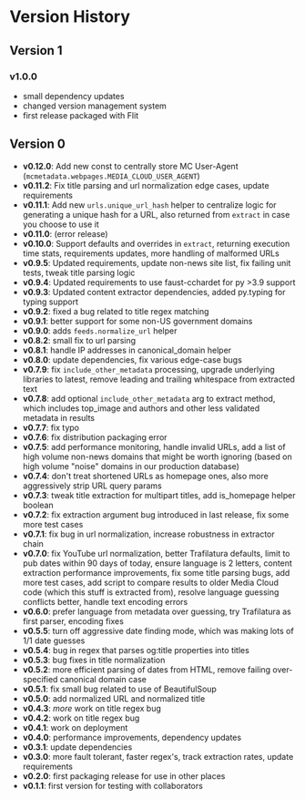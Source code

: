 Version History
===============

Version 1
---------

### v1.0.0
* small dependency updates
* changed version management system
* first release packaged with Flit


Version 0
---------

* __v0.12.0__: Add new const to centrally store MC User-Agent (`mcmetadata.webpages.MEDIA_CLOUD_USER_AGENT`)
* __v0.11.2__: Fix title parsing and url normalization edge cases, update requirements
* __v0.11.1__: Add new `urls.unique_url_hash` helper to centralize logic for generating a unique hash for a URL, also
               returned from `extract` in case you choose to use it
* __v0.11.0__: (error release)
* __v0.10.0__: Support defaults and overrides in `extract`, returning execution time stats, requirements updates, more
               handling of malformed URLs
* __v0.9.5__: Updated requirements, update non-news site list, fix failing unit tests, tweak title parsing logic
* __v0.9.4__: Updated requirements to use faust-cchardet for py >3.9 support
* __v0.9.3__: Updated content extractor dependencies, added py.typing for typing support
* __v0.9.2__: fixed a bug related to title regex matching
* __v0.9.1__: better support for some non-US government domains
* __v0.9.0__: adds `feeds.normalize_url` helper
* __v0.8.2__: small fix to url parsing
* __v0.8.1__: handle IP addresses in canonical_domain helper
* __v0.8.0__: update dependencies, fix various edge-case bugs
* __v0.7.9__: fix `include_other_metadata` processing, upgrade underlying libraries to latest, remove leading and
              trailing whitespace from extracted text
* __v0.7.8__: add optional `include_other_metadata` arg to extract method, which includes top_image and authors and
              other less validated metadata in results
* __v0.7.7__: fix typo
* __v0.7.6__: fix distribution packaging error
* __v0.7.5__: add performance monitoring, handle invalid URLs, add a list of high volume non-news domains that might be
              worth ignoring (based on high volume "noise" domains in our production database)
* __v0.7.4__: don't treat shortened URLs as homepage ones, also more aggressively strip URL query params
* __v0.7.3__: tweak title extraction for multipart titles, add is_homepage helper boolean
* __v0.7.2__: fix extraction argument bug introduced in last release, fix some more test cases
* __v0.7.1__: fix bug in url normalization, increase robustness in extractor chain
* __v0.7.0__: fix YouTube url normalization, better Trafilatura defaults, limit to pub dates within 90 days of today,
              ensure language is 2 letters, content extraction performance improvements, fix some title parsing bugs,
              add more test cases, add script to compare results to older Media Cloud code (which this stuff is
              extracted from), resolve language guessing conflicts better, handle text encoding errors
* __v0.6.0__: prefer language from metadata over guessing, try Trafilatura as first parser, encoding fixes
* __v0.5.5__: turn off aggressive date finding mode, which was making lots of 1/1 date guesses
* __v0.5.4__: bug in regex that parses og:title properties into titles
* __v0.5.3__: bug fixes in title normalization
* __v0.5.2__: more efficient parsing of dates from HTML, remove failing over-specified canonical domain case
* __v0.5.1__: fix small bug related to use of BeautifulSoup
* __v0.5.0__: add normalized URL and normalized title
* __v0.4.3__: *more* work on title regex bug
* __v0.4.2__: work on title regex bug
* __v0.4.1__: work on deployment
* __v0.4.0__: performance improvements, dependency updates
* __v0.3.1__: update dependencies
* __v0.3.0__: more fault tolerant, faster regex's, track extraction rates, update requirements
* __v0.2.0__: first packaging release for use in other places
* __v0.1.1__: first version for testing with collaborators

